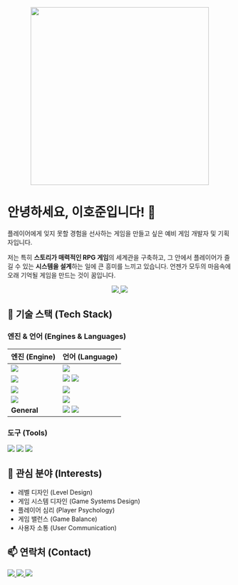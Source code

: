 <p align="center">
  <img src="https://media.giphy.com/media/VbnUQpnihPSIgIXuZv/giphy.gif" width="400">
</p>

# 안녕하세요, 이호준입니다! 👋

플레이어에게 잊지 못할 경험을 선사하는 게임을 만들고 싶은 예비 게임 개발자 및 기획자입니다.

저는 특히 **스토리가 매력적인 RPG 게임**의 세계관을 구축하고, 그 안에서 플레이어가 즐길 수 있는 **시스템을 설계**하는 일에 큰 흥미를 느끼고 있습니다. 언젠가 모두의 마음속에 오래 기억될 게임을 만드는 것이 꿈입니다.

<p align="center">
  <a href="https://github.com/anuraghazra/github-readme-stats">
    <img src="https://github-readme-stats.vercel.app/api?username=hojun313&show_icons=true&theme=radical" />
  </a>
  <a href="https://github.com/anuraghazra/github-readme-stats">
    <img src="https://github-readme-stats.vercel.app/api/top-langs/?username=hojun313&layout=compact&theme=radical" />
  </a>
</p>

## 🚀 기술 스택 (Tech Stack)

### 엔진 & 언어 (Engines & Languages)
| 엔진 (Engine) | 언어 (Language) |
| :--- | :--- |
| <a href="https://unity.com/" target="_blank"><img src="https://img.shields.io/badge/Unity-100000?style=for-the-badge&logo=unity&logoColor=white"></a> | <a href="https://dotnet.microsoft.com/en-us/languages/csharp" target="_blank"><img src="https://img.shields.io/badge/C%23-239120?style=for-the-badge&logo=c-sharp&logoColor=white"></a> |
| <a href="https://godotengine.org/" target="_blank"><img src="https://img.shields.io/badge/Godot Engine-478CB0?style=for-the-badge&logo=godotengine&logoColor=white"></a> | <a href="https://docs.godotengine.org/en/stable/getting_started/scripting/gdscript/index.html" target="_blank"><img src="https://img.shields.io/badge/GDScript-478CB0?style=for-the-badge&logo=godot-engine&logoColor=white"></a> <a href="https://dotnet.microsoft.com/en-us/languages/csharp" target="_blank"><img src="https://img.shields.io/badge/C%23-239120?style=for-the-badge&logo=c-sharp&logoColor=white"></a> |
| <a href="https://love2d.org/" target="_blank"><img src="https://img.shields.io/badge/LÖVE-000000?style=for-the-badge&logo=love2d&logoColor=white"></a> | <a href="https://www.lua.org/" target="_blank"><img src="https://img.shields.io/badge/Lua-2C2D72?style=for-the-badge&logo=lua&logoColor=white"></a> |
| <a href="https://www.unrealengine.com/" target="_blank"><img src="https://img.shields.io/badge/Unreal Engine-313131?style=for-the-badge&logo=unrealengine&logoColor=white"></a> | <a href="https://isocpp.org/" target="_blank"><img src="https://img.shields.io/badge/C%2B%2B-00599C?style=for-the-badge&logo=c%2B%2B&logoColor=white"></a> |
| **General** | <a href="https://www.python.org/" target="_blank"><img src="https://img.shields.io/badge/Python-3776AB?style=for-the-badge&logo=python&logoColor=white"></a> <a href="https://firebase.google.com/" target="_blank"><img src="https://img.shields.io/badge/Firebase-FFCA28?style=for-the-badge&logo=firebase&logoColor=black"></a> |

### 도구 (Tools)
<p>
  <a href="https://git-scm.com/" target="_blank"><img src="https.img.shields.io/badge/Git-F05032?style=for-the-badge&logo=git&logoColor=white"></a>
  <a href="https://code.visualstudio.com/" target="_blank"><img src="https://img.shields.io/badge/VS Code-007ACC?style=for-the-badge&logo=visualstudiocode&logoColor=white"></a>
  <a href="https://graphicsgale.com/" target="_blank"><img src="https://img.shields.io/badge/GraphicsGale-5a94a8?style=for-the-badge"></a>
</p>

## 🌱 관심 분야 (Interests)
- 레벨 디자인 (Level Design)
- 게임 시스템 디자인 (Game Systems Design)
- 플레이어 심리 (Player Psychology)
- 게임 밸런스 (Game Balance)
- 사용자 소통 (User Communication)

## 📫 연락처 (Contact)
<p>
  <a href="https://hojun313.github.io">
    <img src="https://img.shields.io/badge/Blog-1e90ff?style=for-the-badge&logo=blogger&logoColor=white">
  </a>
  <a href="mailto:hojun313@naver.com">
    <img src="https://img.shields.io/badge/Email-ea4335?style=for-the-badge&logo=gmail&logoColor=white">
  </a>
  <a href="https://www.linkedin.com/in/hojun-lee-834571234/">
    <img src="https://img.shields.io/badge/LinkedIn-0A66C2?style=for-the-badge&logo=linkedin&logoColor=white">
  </a>
</p>
